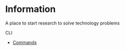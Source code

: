 # Information

A place to start research to solve technology problems

CLI

- [Commands](./commands/readme.md)
